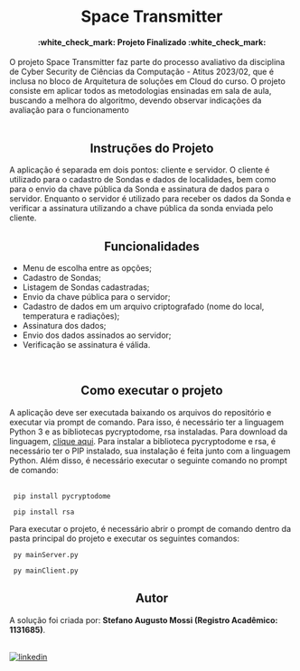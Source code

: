 <h1 align="center">Space Transmitter</h1>
<h4 align="center"> :white_check_mark: Projeto Finalizado :white_check_mark:</h4>
O projeto Space Transmitter faz parte do processo avaliativo da disciplina de Cyber Security de Ciências da Computação - Atitus 2023/02, que é inclusa no bloco de Arquitetura de soluções em Cloud do curso. O projeto consiste em aplicar todos as metodologias ensinadas em sala de aula, buscando a melhora do algoritmo, devendo observar indicações da avaliação para o funcionamento<br><br>

<h2 align="center">
    <a>Instruções do Projeto</a>
</h2>
A aplicação é separada em dois pontos: cliente e servidor. O cliente é utilizado para o cadastro de Sondas e dados de localidades, bem como para o envio da chave pública da Sonda e assinatura de dados para o servidor. Enquanto o servidor é utilizado para receber os dados da Sonda e verificar a assinatura utilizando a chave pública da sonda enviada pelo cliente.
<h2 align="center"><a>Funcionalidades</a></h2>
<ul>
	<li> Menu de escolha entre as opções; </li>
	<li> Cadastro de Sondas; </li>
	<li> Listagem de Sondas cadastradas; </li>
	<li> Envio da chave pública para o servidor;</li>
	<li> Cadastro de dados em um arquivo criptografado (nome do local, temperatura e radiações); </li>
	<li> Assinatura dos dados; </li>
  <li> Envio dos dados assinados ao servidor; </li>
	<li> Verificação se assinatura é válida. </li>
</ul>
<br>
<h2 align="center">
	<a>Como executar o projeto</a>
</h2>
A aplicação deve ser executada baixando os arquivos do repositório e executar via prompt de comando. Para isso, é necessário ter a linguagem Python 3 e as bibliotecas pycryptodome, rsa instaladas. Para download da linguagem, <a href=https://www.python.org/>clique aqui</a>. Para instalar a biblioteca pycryptodome e rsa, é necessário ter o PIP instalado, sua instalação é feita junto com a linguagem Python. Além disso, é necessário executar o seguinte comando no prompt de comando:
<br><br>

```
 pip install pycryptodome
```
```
 pip install rsa
```
Para executar o projeto, é necessário abrir o prompt de comando dentro da pasta principal do projeto e executar os seguintes comandos:
<br>
```
 py mainServer.py
```
```
 py mainClient.py
```
<h2 align="center"><a>Autor</a></h2>
A solução foi criada por: <b>Stefano Augusto Mossi (Registro Acadêmico: 1131685)</b>.<br>
<br>
	
[![linkedin](https://img.shields.io/badge/linkedin-0A66C2?style=for-the-badge&logo=linkedin&logoColor=white)](https://br.linkedin.com/in/stefano-augusto-mossi-6525aa217)
